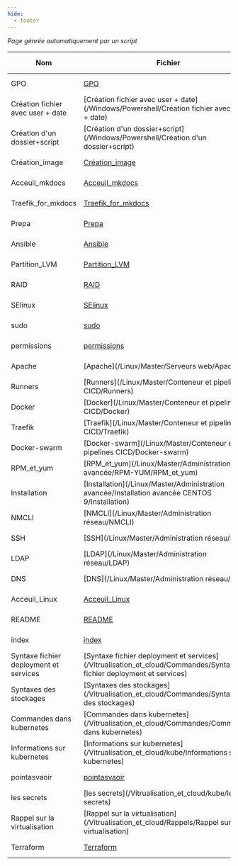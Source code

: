 ```yaml
---
hide:
  - footer
---
```

*Page génrée automatiquement par un script*

| Nom |Fichier | Date de création | 
| --- | --- | --- |
| GPO | [GPO](/Windows/Active_directory/GPO) | 2023-01-11 |
| Création fichier avec user + date | [Création fichier avec user + date](/Windows/Powershell/Création fichier avec user + date) | 2023-01-11 |
| Création d'un dossier+script | [Création d'un dossier+script](/Windows/Powershell/Création d'un dossier+script) | 2023-01-11 |
| Création_image | [Création_image](/Production_mkdocs/Création_des_images/Création_image) | 2023-03-26 |
| Acceuil_mkdocs | [Acceuil_mkdocs](/Production_mkdocs/Acceuil_mkdocs) | 2023-03-26 |
| Traefik_for_mkdocs | [Traefik_for_mkdocs](/Production_mkdocs/Mise_en_place_de_traefik/Traefik_for_mkdocs) | 2023-03-26 |
| Prepa | [Prepa](/Production_mkdocs/Création_des_github_actions/Prepa) | 2023-04-07 |
| Ansible | [Ansible](/Linux/Bachelor/deploiement_ansible/Ansible) | 2023-02-14 |
| Partition_LVM | [Partition_LVM](/Linux/Bachelor/Partionnement/Partition_LVM) | 2023-02-14 |
| RAID | [RAID](/Linux/Bachelor/Partionnement/RAID) | 2023-02-14 |
| SElinux | [SElinux](/Linux/Master/Sécurité/SElinux) | 2023-01-27 |
| sudo | [sudo](/Linux/Master/Sécurité/sudo) | 2023-01-27 |
| permissions | [permissions](/Linux/Master/Sécurité/permissions) | 2023-01-26 |
| Apache | [Apache](/Linux/Master/Serveurs web/Apache) | 2023-03-21 |
| Runners | [Runners](/Linux/Master/Conteneur et pipelines CICD/Runners) | 2023-02-22 |
| Docker | [Docker](/Linux/Master/Conteneur et pipelines CICD/Docker) | 2023-02-20 |
| Traefik | [Traefik](/Linux/Master/Conteneur et pipelines CICD/Traefik) | 2023-02-22 |
| Docker-swarm | [Docker-swarm](/Linux/Master/Conteneur et pipelines CICD/Docker-swarm) | 2023-03-21 |
| RPM_et_yum | [RPM_et_yum](/Linux/Master/Administration avancée/RPM-YUM/RPM_et_yum) | 2023-01-11 |
| Installation | [Installation](/Linux/Master/Administration avancée/Installation avancée CENTOS 9/Installation) | 2023-01-26 |
| NMCLI | [NMCLI](/Linux/Master/Administration réseau/NMCLI) | 2023-02-14 |
| SSH | [SSH](/Linux/Master/Administration réseau/SSH) | 2023-03-21 |
| LDAP | [LDAP](/Linux/Master/Administration réseau/LDAP) | 2023-02-16 |
| DNS | [DNS](/Linux/Master/Administration réseau/DNS) | 2023-02-22 |
| Acceuil_Linux | [Acceuil_Linux](/Linux/Acceuil_Linux) | 2023-03-22 |
| README | [README](/README) | 2023-04-07 |
| index | [index](/index) | 2023-04-08 |
| Syntaxe fichier deployment et services | [Syntaxe fichier deployment et services](/Vitrualisation_et_cloud/Commandes/Syntaxe fichier deployment et services) | 2023-03-23 |
| Syntaxes des stockages | [Syntaxes des stockages](/Vitrualisation_et_cloud/Commandes/Syntaxes des stockages) | 2023-03-23 |
| Commandes dans kubernetes | [Commandes dans kubernetes](/Vitrualisation_et_cloud/Commandes/Commandes dans kubernetes) | 2023-03-22 |
| Informations sur kubernetes | [Informations sur kubernetes](/Vitrualisation_et_cloud/kube/Informations sur kubernetes) | 2023-01-11 |
| pointasvaoir | [pointasvaoir](/Vitrualisation_et_cloud/kube/pointasvaoir) | 2023-03-24 |
| les secrets | [les secrets](/Vitrualisation_et_cloud/kube/les secrets) | 2023-03-24 |
| Rappel sur la virtualisation | [Rappel sur la virtualisation](/Vitrualisation_et_cloud/Rappels/Rappel sur la virtualisation) | 2023-01-11 |
| Terraform | [Terraform](/Vitrualisation_et_cloud/Terraform/Terraform) | 2023-03-22 |
